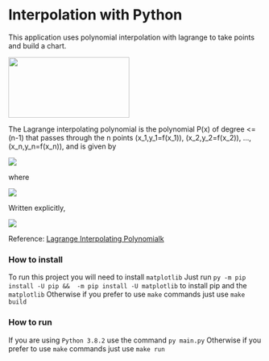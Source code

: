 # Interpolation with Python
This application uses polynomial interpolation with lagrange to take points and build a chart.

<img src = "http://support.ptc.com/help/mathcad/en/PTC_Mathcad_Help/images/example_polynomial_interpolation9.png" height="120" width="240">

The Lagrange interpolating polynomial is the polynomial P(x) of degree <=(n-1) that passes through the n points (x_1,y_1=f(x_1)), (x_2,y_2=f(x_2)), ..., (x_n,y_n=f(x_n)), and is given by

<img src = "https://mathworld.wolfram.com/images/equations/LagrangeInterpolatingPolynomial/NumberedEquation1.gif">

where

<img src = "https://mathworld.wolfram.com/images/equations/LagrangeInterpolatingPolynomial/NumberedEquation2.gif">

Written explicitly,

<img src = "https://mathworld.wolfram.com/images/equations/LagrangeInterpolatingPolynomial/Inline9.gif">

Reference: <a href="https://mathworld.wolfram.com/LagrangeInterpolatingPolynomial.html">Lagrange Interpolating Polynomialk</a>

### How to install
To run this project you will need to install `matplotlib`
Just run `py -m pip install -U pip &&  -m pip install -U matplotlib` to install pip and the `matplotlib`
Otherwise if you prefer to use `make` commands just use `make build`

### How to run
If you are using `Python 3.8.2` use the command `py main.py`
Otherwise if you prefer to use `make` commands just use `make run`
